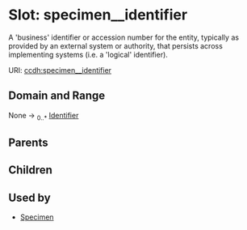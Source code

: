 
# Slot: specimen__identifier


A 'business' identifier  or accession number for the entity, typically as provided by an external system or authority, that persists across implementing systems  (i.e. a  'logical' identifier).

URI: [ccdh:specimen__identifier](https://example.org/ccdh/specimen__identifier)


## Domain and Range

None ->  <sub>0..*</sub> [Identifier](../classes/Identifier.md)

## Parents


## Children


## Used by

 * [Specimen](../classes/Specimen.md)
